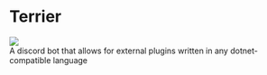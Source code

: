# Terrier
![](https://github.com/Terrierbot/Terrier/workflows/.NET%20Core/badge.svg)  
A discord bot that allows for external plugins written in any dotnet-compatible language
